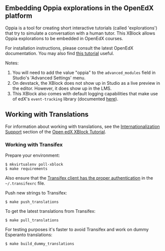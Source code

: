 ## Embedding Oppia explorations in the OpenEdX platform

Oppia is a tool for creating short interactive tutorials (called 'explorations') that try to simulate a conversation with a human tutor. This XBlock allows Oppia explorations to be embedded in OpenEdX courses.

For installation instructions, please consult the latest OpenEdX documentation. You may also find [this tutorial](http://opencraft.com/doc/edx/xblock/tutorial.html#deploying-to-edx-platform) useful.

Notes:

1. You will need to add the value "oppia" to the `advanced_modules` field in Studio's 'Advanced Settings' menu.
2. On devstack, the XBlock does not show up in Studio as a live preview in the editor. However, it does show up in the LMS.
3. This XBlock also comes with default logging capabilities that make use of edX's `event-tracking` library (documented [here](http://edx.readthedocs.org/projects/edx-developer-guide/en/latest/analytics.html#event-tracking)).


## Working with Translations

For information about working with translations, see the [Internationalization Support](http://edx.readthedocs.io/projects/xblock-tutorial/en/latest/edx_platform/edx_lms.html#internationalization-support) section of the [Open edX XBlock Tutorial](https://xblock-tutorial.readthedocs.io/en/latest/).


### Working with Transifex
Prepare your environment:

```
$ mkvirtualenv poll-xblock
$ make requirements
```

Also ensure that the [Transifex client has the proper authentication](https://docs.transifex.com/client/init) 
in the `~/.transifexrc` file.

Push new strings to Transifex:
```
$ make push_translations
```

To get the latest translations from Transifex:
```
$ make pull_translations
```

For testing purposes it's faster to avoid Transifex and work on dummy Esperanto translations:
```
$ make build_dummy_translations
``` 
